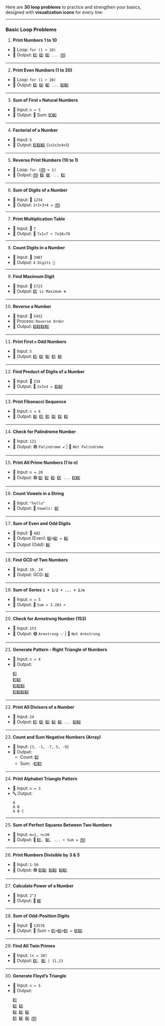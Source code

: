 Here are **30 loop problems** to practice and strengthen your basics, designed with **visualization icons** for every line:

---

### **Basic Loop Problems**

1. **Print Numbers 1 to 10**
  - 🔄 Loop: `for (1 ➡️ 10)`
  - 🔢 Output: `1️⃣ 2️⃣ 3️⃣ ... 🔟`

---

2. **Print Even Numbers (1 to 20)**
  - 🔄 Loop: `for (1 ➡️ 20)`
  - 🔢 Output: `2️⃣ 4️⃣ 6️⃣ ... 2️⃣0️⃣`

---

3. **Sum of First `n` Natural Numbers**
  - 🔄 Input: `n = 5`
  - 🔢 Output: 🧮 Sum: `1️⃣5️⃣`

---

4. **Factorial of a Number**
  - 🔄 Input: `5`
  - 🔢 Output: `1️⃣2️⃣0️⃣` (`1x2x3x4x5`)

---

5. **Reverse Print Numbers (10 to 1)**
  - 🔄 Loop: `for (🔟 ➡️ 1)`
  - 🔢 Output: `🔟 9️⃣ 8️⃣ ... 1️⃣`

---

6. **Sum of Digits of a Number**
  - 🔄 Input: 🔢 `1234`
  - 🧮 Output: `1+2+3+4 = 🔟`

---

7. **Print Multiplication Table**
  - 🔄 Input: 🔢 `7`
  - 🔢 Output: 🧮 `7x1=7 ➡️ 7x10=70`

---

8. **Count Digits in a Number**
  - 🔄 Input: 🔢 `3487`
  - 🔢 Output: `4 Digits 🔢`

---

9. **Find Maximum Digit**
  - 🔄 Input: 🔢 `5723`
  - 🔢 Output: `7️⃣ is Maximum ➕`

---

10. **Reverse a Number**
  - 🔄 Input: 🔢 `5432`
  - 🔄 Process: `Reverse Order`
  - 🔢 Output: `2️⃣3️⃣4️⃣5️⃣`

---

11. **Print First `n` Odd Numbers**
  - 🔄 Input: `5`
  - 🔢 Output: `1️⃣ 3️⃣ 5️⃣ 7️⃣ 9️⃣`

---

12. **Find Product of Digits of a Number**
  - 🔄 Input: 🔢 `234`
  - 🔢 Output: 🧮 `2x3x4 = 2️⃣4️⃣`

---

13. **Print Fibonacci Sequence**
  - 🔄 Input: `n = 6`
  - 🔢 Output: `0️⃣ 1️⃣ 1️⃣ 2️⃣ 3️⃣ 5️⃣`

---

14. **Check for Palindrome Number**
  - 🔄 Input: `121`
  - 🔢 Output: 🟢 `Palindrome ✔️` | 🔴 `Not Palindrome`

---

15. **Print All Prime Numbers (1 to n)**
  - 🔄 Input: `n = 20`
  - 🔢 Output: 🟢 `2️⃣ 3️⃣ 5️⃣ 7️⃣ ... 1️⃣9️⃣`

---

16. **Count Vowels in a String**
  - 🔄 Input: `"hello"`
  - 🔢 Output: 🧮 `Vowels: 2️⃣`

---

17. **Sum of Even and Odd Digits**
  - 🔄 Input: 🔢 `482`
  - 🔵 Output (Even): `4️⃣+2️⃣ = 6️⃣`
  - 🔴 Output (Odd): `8️⃣`

---

18. **Find GCD of Two Numbers**
  - 🔄 Input: `18, 24`
  - 🔢 Output: GCD: `6️⃣`

---

19. **Sum of Series `1 + 1/2 + ... + 1/n`**
  - 🔄 Input: `n = 5`
  - 🔢 Output: 🧮 `Sum = 2.283 ➡️`

---

20. **Check for Armstrong Number (153)**
  - 🔄 Input: `153`
  - 🔢 Output: 🟢 `Armstrong ✅` | 🔴 `Not Armstrong`

---

21. **Generate Pattern - Right Triangle of Numbers**
  - 🔄 Input: `n = 4`
  - 🔢 Output:
    ```  
    1️⃣  
    1️⃣2️⃣  
    1️⃣2️⃣3️⃣  
    1️⃣2️⃣3️⃣4️⃣  
    ```  

---

22. **Print All Divisors of a Number**
  - 🔄 Input: `24`
  - 🔢 Output: `1️⃣ 2️⃣ 3️⃣ 4️⃣ 6️⃣ ... 2️⃣4️⃣`

---

23. **Count and Sum Negative Numbers (Array)**
  - 🔄 Input: `{3, -1, -7, 5, -9}`
  - 🔢 Output:
    - Count: `3️⃣`
    - Sum: `-1️⃣7️⃣`

---

24. **Print Alphabet Triangle Pattern**
  - 🔄 Input: `n = 3`
  - 🔤 Output:
    ```  
    A  
    A B  
    A B C  
    ```  

---

25. **Sum of Perfect Squares Between Two Numbers**
  - 🔄 Input: `m=1, n=30`
  - 🔢 Output: 🧮 `1️⃣, 4️⃣, ... ➡️ Sum = 🔟`

---

26. **Print Numbers Divisible by 3 & 5**
  - 🔄 Input: `1-50`
  - 🔢 Output: 🟢 `1️⃣5️⃣ 3️⃣0️⃣ 4️⃣5️⃣`

---

27. **Calculate Power of a Number**
  - 🔄 Input: `2^3`
  - 🔢 Output: 🧮 `8️⃣`

---

28. **Sum of Odd-Position Digits**
  - 🔄 Input: 🔢 `13578`
  - 🔢 Output: 🧮 Sum = `1️⃣+5️⃣+7️⃣ = 1️⃣3️⃣`

---

29. **Find All Twin Primes**
  - 🔄 Input: `(n = 20)`
  - 🔢 Output: `3️⃣, 5️⃣ | 11,13`

---

30. **Generate Floyd’s Triangle**
  - 🔄 Input: `n = 5`
  - 🔢 Output:
    ```  
    1️⃣  
    2️⃣ 3️⃣  
    4️⃣ 5️⃣ 6️⃣  
    7️⃣ 8️⃣ 9️⃣ 🔟  
    ```  

